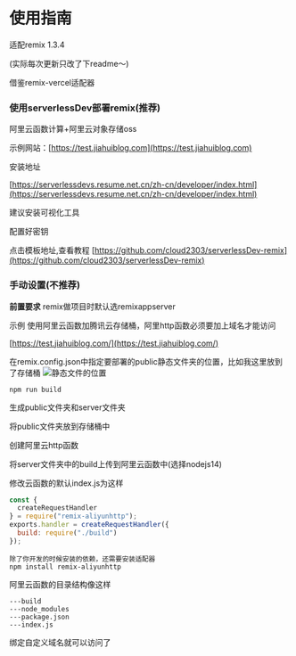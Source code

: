 # 使用指南

适配remix 1.3.4

(实际每次更新只改了下readme～)

借鉴remix-vercel适配器

### 使用serverlessDev部署remix(推荐)

阿里云函数计算+阿里云对象存储oss

示例网站：[https://test.jiahuiblog.com](https://test.jiahuiblog.com)


安装地址

[https://serverlessdevs.resume.net.cn/zh-cn/developer/index.html](https://serverlessdevs.resume.net.cn/zh-cn/developer/index.html)

建议安装可视化工具

配置好密钥

点击模板地址,查看教程
[https://github.com/cloud2303/serverlessDev-remix](https://github.com/cloud2303/serverlessDev-remix)



### 手动设置(不推荐)

**前置要求**
remix做项目时默认选remixappserver

示例 使用阿里云函数加腾讯云存储桶，阿里http函数必须要加上域名才能访问

[https://test.jiahuiblog.com/](https://test.jiahuiblog.com/)


在remix.config.json中指定要部署的public静态文件夹的位置，比如我这里放到了存储桶
![静态文件的位置](https://s3.bmp.ovh/imgs/2022/01/a2181ef879513a1a.jpg)
```
npm run build
```
生成public文件夹和server文件夹

将public文件夹放到存储桶中

创建阿里云http函数

将server文件夹中的build上传到阿里云函数中(选择nodejs14)

修改云函数的默认index.js为这样

```js
const {
  createRequestHandler
} = require("remix-aliyunhttp");
exports.handler = createRequestHandler({
  build: require("./build")
});
```
```
除了你开发的时候安装的依赖，还需要安装适配器
npm install remix-aliyunhttp
```
阿里云函数的目录结构像这样
```
---build
---node_modules
---package.json
---index.js
```
绑定自定义域名就可以访问了




